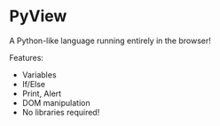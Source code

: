 # PyView
A Python-like language running entirely in the browser!

Features:
- Variables
- If/Else
- Print, Alert
- DOM manipulation
- No libraries required!
